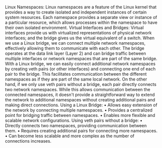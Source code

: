 Linux Namespaces: Linux namespaces are a feature of the Linux kernel that provides a way to create isolated and independent instances of certain system resources. Each namespace provides a separate view or instance of a particular resource, which allows processes within the namespace to have their own isolated environment.
Virtual Interfaces and Bridges: Virtual interfaces provide us with virtualized representations of physical network interfaces; and the bridge gives us the virtual equivalent of a switch.
When we use a Linux bridge, we can connect multiple network namespaces, effectively allowing them to communicate with each other. The bridge operates at the data link layer (Layer 2) and can bridge traffic between multiple interfaces or network namespaces that are part of the same bridge.
With a Linux bridge, we can easily connect additional network namespaces by creating veth pairs (or other interfaces) and connecting one end of each pair to the bridge. This facilitates communication between the different namespaces as if they are part of the same local network.
On the other hand, if we only use veth pairs without a bridge, each pair directly connects two network namespaces. While this allows communication between the connected namespaces, it doesn't provide a straightforward way to extend the network to additional namespaces without creating additional pairs and making direct connections.
Using a Linux Bridge:
•	Allows easy extension of the network by connecting multiple namespaces.
•	Provides a centralized point for bridging traffic between namespaces.
•	Enables more flexible and scalable network configurations.
Using veth pairs without a bridge:
•	Directly connects two namespaces, providing communication between them.
•	Requires creating additional pairs for connecting more namespaces.
•	Can become less scalable and more complex as the number of connections increases.

